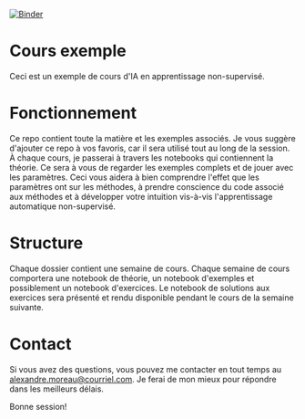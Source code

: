 [![Binder](https://mybinder.org/badge_logo.svg)](https://mybinder.org/v2/gh/amoreau96/cours-exemple/HEAD)

# Cours exemple
Ceci est un exemple de cours d'IA en apprentissage non-supervisé.

# Fonctionnement
Ce repo contient toute la matière et les exemples associés.  Je vous suggère d'ajouter ce repo à vos favoris, car il sera utilisé tout au long de la session.  À chaque cours, je passerai à travers les notebooks qui contiennent la théorie.  Ce sera à vous de regarder les exemples complets et de jouer avec les paramètres.  Ceci vous aidera à bien comprendre l'effet que les paramètres ont sur les méthodes, à prendre conscience du code associé aux méthodes et à développer votre intuition vis-à-vis l'apprentissage automatique non-supervisé.

# Structure
Chaque dossier contient une semaine de cours.  Chaque semaine de cours comportera une notebook de théorie, un notebook d'exemples et possiblement un notebook d'exercices.  Le notebook de solutions aux exercices sera présenté et rendu disponible pendant le cours de la semaine suivante.

# Contact
Si vous avez des questions, vous pouvez me contacter en tout temps au alexandre.moreau@courriel.com.  Je ferai de mon mieux pour répondre dans les meilleurs délais.

Bonne session!
